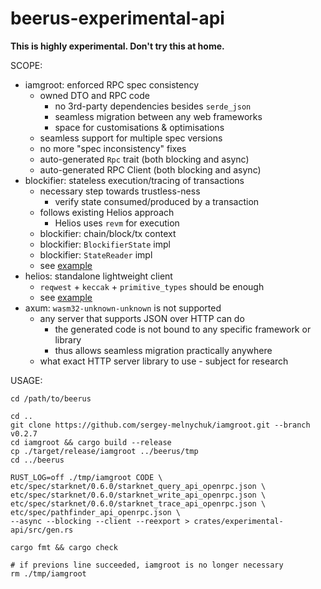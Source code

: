 beerus-experimental-api
==========

**This is highly experimental. Don't try this at home.**

SCOPE:

- iamgroot: enforced RPC spec consistency
  - owned DTO and RPC code
    - no 3rd-party dependencies besides `serde_json`
    - seamless migration between any web frameworks
    - space for customisations & optimisations
  - seamless support for multiple spec versions
  - no more "spec inconsistency" fixes
  - auto-generated `Rpc` trait (both blocking and async)
  - auto-generated RPC Client (both blocking and async)
- blockifier: stateless execution/tracing of transactions
  - necessary step towards trustless-ness
    - verify state consumed/produced by a transaction
  - follows existing Helios approach 
    - Helios uses `revm` for execution
  - blockifier: chain/block/tx context
  - blockifier: `BlockifierState` impl
  - blockifier: `StateReader` impl
  - see [example](https://github.com/sergey-melnychuk/beerthem/blob/main/examples/exec.rs)
- helios: standalone lightweight client
  - `reqwest` + `keccak` + `primitive_types` should be enough
  - see [example](https://github.com/eqlabs/pathfinder/blob/v0.11.0/crates/ethereum/src/lib.rs#L108)
- axum: `wasm32-unknown-unknown` is not supported
  - any server that supports JSON over HTTP can do
    - the generated code is not bound to any specific framework or library
    - thus allows seamless migration practically anywhere
  - what exact HTTP server library to use - subject for research


USAGE:

```
cd /path/to/beerus

cd ..
git clone https://github.com/sergey-melnychuk/iamgroot.git --branch v0.2.7
cd iamgroot && cargo build --release
cp ./target/release/iamgroot ../beerus/tmp
cd ../beerus

RUST_LOG=off ./tmp/iamgroot CODE \
etc/spec/starknet/0.6.0/starknet_query_api_openrpc.json \
etc/spec/starknet/0.6.0/starknet_write_api_openrpc.json \
etc/spec/starknet/0.6.0/starknet_trace_api_openrpc.json \
etc/spec/pathfinder_api_openrpc.json \
--async --blocking --client --reexport > crates/experimental-api/src/gen.rs

cargo fmt && cargo check

# if previons line succeeded, iamgroot is no longer necessary
rm ./tmp/iamgroot
```
